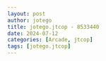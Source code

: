 ```yaml
---
layout: post
author: jotego
title: jotego.jtcop - 8533440
date: 2024-07-12
categories: [Arcade, jtcop]
tags: [jotego.jtcop]
---
```


